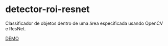 # detector-roi-resnet

Classificador de objetos dentro de uma área especificada usando OpenCV e ResNet.

[DEMO](https://youtu.be/dBeMK_0Ssjg)

